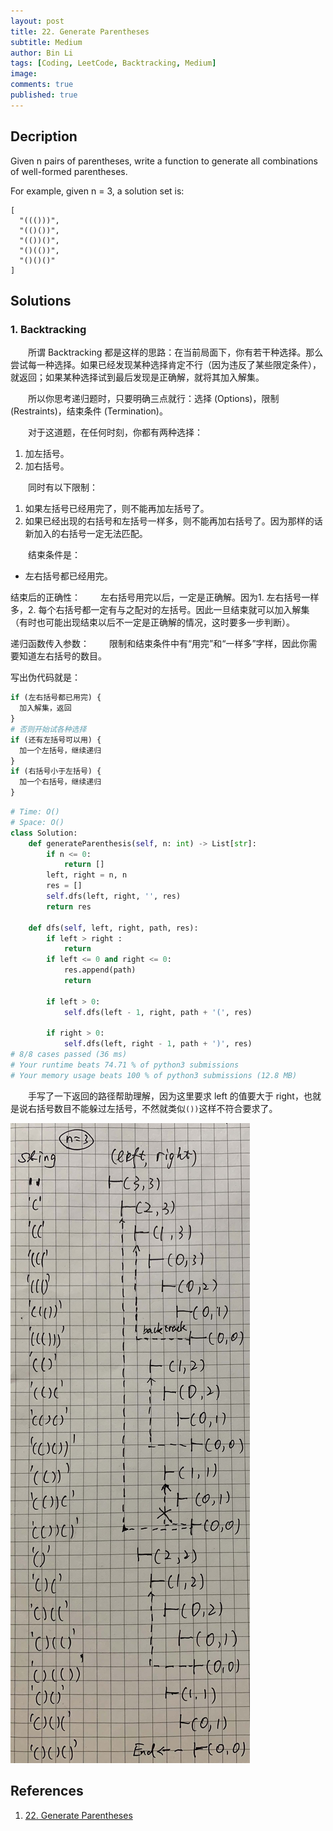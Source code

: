 ```yaml
---
layout: post
title: 22. Generate Parentheses
subtitle: Medium
author: Bin Li
tags: [Coding, LeetCode, Backtracking, Medium]
image: 
comments: true
published: true
---
```


## Decription
Given n pairs of parentheses, write a function to generate all combinations of well-formed parentheses.

For example, given n = 3, a solution set is:
```
[
  "((()))",
  "(()())",
  "(())()",
  "()(())",
  "()()()"
]
```

## Solutions
### 1. Backtracking
　　所谓 Backtracking 都是这样的思路：在当前局面下，你有若干种选择。那么尝试每一种选择。如果已经发现某种选择肯定不行（因为违反了某些限定条件），就返回；如果某种选择试到最后发现是正确解，就将其加入解集。

　　所以你思考递归题时，只要明确三点就行：选择 (Options)，限制 (Restraints)，结束条件 (Termination)。

　　对于这道题，在任何时刻，你都有两种选择：
1. 加左括号。
2. 加右括号。

　　同时有以下限制：
1. 如果左括号已经用完了，则不能再加左括号了。
2. 如果已经出现的右括号和左括号一样多，则不能再加右括号了。因为那样的话新加入的右括号一定无法匹配。

　　结束条件是：
* 左右括号都已经用完。

结束后的正确性：
　　左右括号用完以后，一定是正确解。因为1. 左右括号一样多，2. 每个右括号都一定有与之配对的左括号。因此一旦结束就可以加入解集（有时也可能出现结束以后不一定是正确解的情况，这时要多一步判断）。

递归函数传入参数：
　　限制和结束条件中有“用完”和“一样多”字样，因此你需要知道左右括号的数目。

写出伪代码就是：

```python
if (左右括号都已用完) {
  加入解集，返回
}
# 否则开始试各种选择
if (还有左括号可以用) {
  加一个左括号，继续递归
}
if (右括号小于左括号) {
  加一个右括号，继续递归
}
```

```python
# Time: O()
# Space: O()
class Solution:
    def generateParenthesis(self, n: int) -> List[str]:
        if n <= 0:
            return []
        left, right = n, n
        res = []
        self.dfs(left, right, '', res)
        return res
    
    def dfs(self, left, right, path, res):
        if left > right :
            return
        if left <= 0 and right <= 0:
            res.append(path)
            return
        
        if left > 0:
            self.dfs(left - 1, right, path + '(', res)
        
        if right > 0:
            self.dfs(left, right - 1, path + ')', res)
# 8/8 cases passed (36 ms)
# Your runtime beats 74.71 % of python3 submissions
# Your memory usage beats 100 % of python3 submissions (12.8 MB)
```

　　手写了一下返回的路径帮助理解，因为这里要求 left 的值要大于 right，也就是说右括号数目不能躲过左括号，不然就类似`())`这样不符合要求了。

![IMG_5368](/img/media/IMG_5368.jpg)

## References
1. [22. Generate Parentheses](https://leetcode.com/problems/generate-parentheses/)